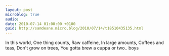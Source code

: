 ```yaml
---
layout: post
microblog: true
audio: 
date: 2010-07-14 01:00:00 +0100
guid: http://samdeane.micro.blog/2010/07/14/t18510435135.html
---
```

In this world,
One thing counts,
Raw caffeine,
In large amounts,
Coffees and teas,
Don't grow on trees,
You gotta brew a cuppa or two.. boys
